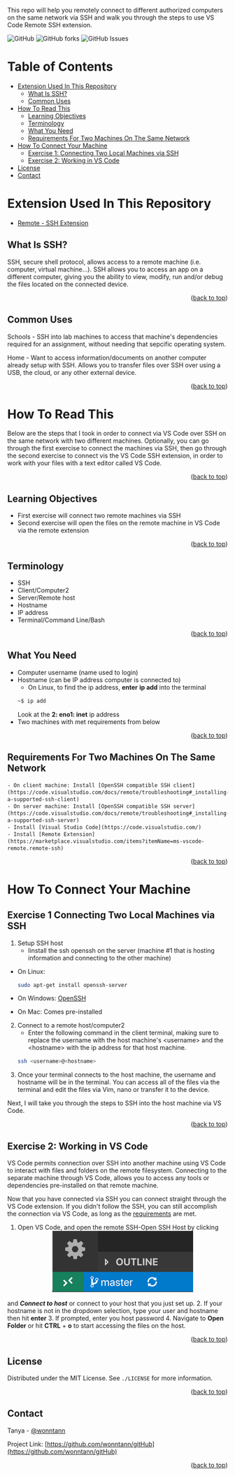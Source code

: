 This repo will help you remotely connect to different authorized computers on the same network via SSH and walk you through the steps to use VS Code Remote SSH extension.


<!--  SHIELDS  -->
![GitHub](https://img.shields.io/github/license/wonntann/vs-code?color=informational&logoColor=yellow&style=for-the-badge)
![GitHub forks](https://img.shields.io/github/forks/wonntann/vs-code?color=red&style=for-the-badge)
![GitHub Issues](https://img.shields.io/github/issues-raw/wonntann/vs-code?color=critical&style=for-the-badge)

<div id="top"></div>

# Table of Contents
- [Extension Used In This Repository](#extension-used-in-this-repository) 
    - [What Is SSH?](#what-is-ssh?)
    - [Common Uses](#common-uses)
- [How To Read This](#how-to-read-this)
    - [Learning Objectives](#learning-objectives)  
    - [Terminology](#terminology)  
    - [What You Need](#what-you-need")
    - [Requirements For Two Machines On The Same Network](#requirements-for-machines-on-the-same-network)
- [How To Connect Your Machine](#how-to-connect-your-machine)
    - [Exercise 1: Connecting Two Local Machines via SSH](#exercise-1-connecting-two-local-machines-via-ssh)
    - [Exercise 2: Working in VS Code](#exercise-2-working-in-vs-code)
- [License](#license)
- [Contact](#contact)
 

# Extension Used In This Repository
- [Remote - SSH Extension](https://marketplace.visualstudio.com/items?itemName=ms-vscode-remote.remote-ssh)

## What Is SSH?
SSH, secure shell protocol, allows access to a remote machine (i.e. computer, virtual machine...). SSH allows you to access an app on a different computer, giving you the ability to view, modify, run and/or debug the files located on the connected device.
<p align="right">(<a href="#top">back to top</a>)</p>

## Common Uses
Schools
    - SSH into lab machines to access that machine's dependencies required for an assignment, without needing that sepcific operating system.

Home
    - Want to access information/documents on another computer already setup with SSH. Allows you to transfer files over SSH over using a USB, the cloud, or any other external device.

<p align="right">(<a href="#top">back to top</a>)</p>

# How To Read This
Below are the steps that I took in order to connect via VS Code over SSH on the same network with two different machines. Optionally, you can go through the first exercise to connect the machines via SSH, then go through the second exercise to connect vis the VS Code SSH extension, in order to work with your files with a text editor called VS Code.
<p align="right">(<a href="#top">back to top</a>)</p>

## Learning Objectives
- First exercise will connect two remote machines via SSH
- Second exercise will open the files on the remote machine in VS Code via the remote extension
<p align="right">(<a href="#top">back to top</a>)</p>

## Terminology
- SSH
- Client/Computer2
- Server/Remote host
- Hostname
- IP address
- Terminal/Command Line/Bash
<p align="right">(<a href="#top">back to top</a>)</p>

## What You Need
- Computer username (name used to login)
- Hostname (can be IP address computer is connected to)
    - On Linux, to find the ip address, **enter** **ip add** into the terminal
    ``` bash
    ~$ ip add
    ```
    Look at the **2: eno1: inet** ip address
- Two machines with met requirements from below

<p align="right">(<a href="#top">back to top</a>)</p>


<div id="requirements"></div>

## Requirements For Two Machines On The Same Network
    - On client machine: Install [OpenSSH compatible SSH client](https://code.visualstudio.com/docs/remote/troubleshooting#_installing-a-supported-ssh-client)
    - On server machine: Install [OpenSSH compatible SSH server](https://code.visualstudio.com/docs/remote/troubleshooting#_installing-a-supported-ssh-server)
    - Install [Visual Studio Code](https://code.visualstudio.com/)
    - Install [Remote Extension](https://marketplace.visualstudio.com/items?itemName=ms-vscode-remote.remote-ssh)
<p align="right">(<a href="#top">back to top</a>)</p>

# How To Connect Your Machine
## Exercise 1 Connecting Two Local Machines via SSH
1. Setup SSH host
    - Iinstall the ssh openssh on the server (machine #1 that is hosting information and connecting to the other machine)
- On Linux:
    ``` bash
    sudo apt-get install openssh-server
    ```
- On Windows: [OpenSSH](https://docs.microsoft.com/en-us/windows-server/administration/openssh/openssh_install_firstuse)

- On Mac: Comes pre-installed

2. Connect to a remote host/computer2
    - Enter the following command in the client terminal, making sure to replace the username with the host machine's \<username> and the \<hostname> with the ip address for that host machine.
    ``` bash
    ssh <username>@<hostname>
    ```
3. Once your terminal connects to the host machine, the username and hostname will be in the terminal. You can access all of the files via the terminal and edit the files via Vim, nano or transfer it to the device.

Next, I will take you through the steps to SSH into the host machine via VS Code.
<p align="right">(<a href="#top">back to top</a>)</p>

## Exercise 2: Working in VS Code
VS Code permits connection over SSH into another machine using VS Code to interact with files and folders on the remote filesystem. Connecting to the separate machine through VS Code, allows you to access any tools or dependencies pre-installed on that remote machine.

Now that you have connected via SSH you can connect straight through the VS Code extension. If you didn't follow the SSH, you can still accomplish the connection via VS Code, as long as the <a href="#requirements">requirements</a> are met.

1. Open VS Code, and open the remote SSH-Open SSH Host by clicking <div align="center">![extension](/assets/extension.png) </div>

and ***Connect to host*** or connect to your host that you just set up.
2. If your hostname is not in the dropdown selection, type your user and hostname then hit **enter**
3. If prompted, enter you host password
4. Navigate to **Open Folder** or hit **CTRL** + **o** to start accessing the files on the host.

<p align="right">(<a href="#top">back to top</a>)</p>


<!-- LICENSE -->
## License
Distributed under the MIT License. See `./LICENSE` for more information.

<p align="right">(<a href="#top">back to top</a>)</p>


<!-- CONTACT -->
## Contact
Tanya - [@wonntann](https://twitter.com/wonntann)

Project Link: [https://github.com/wonntann/gitHub](https://github.com/wonntann/gitHub)

<p align="right">(<a href="#top">back to top</a>)</p>

